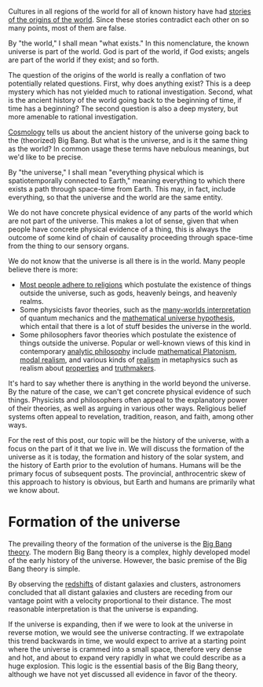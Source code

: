 Cultures in all regions of the world for all of known history have had [stories of the origins of the world](https://en.wikipedia.org/wiki/Creation_myth). Since these stories contradict each other on so many points, most of them are false.

By "the world," I shall mean "what exists." In this nomenclature, the known universe is part of the world. God is part of the world, if God exists; angels are part of the world if they exist; and so forth.

The question of the origins of the world is really a conflation of two potentially related questions. First, why does anything exist? This is a deep mystery which has not yielded much to rational investigation. Second, what is the ancient history of the world going back to the beginning of time, if time has a beginning? The second question is also a deep mystery, but more amenable to rational investigation.

[Cosmology](https://en.wikipedia.org/wiki/Cosmology) tells us about the ancient history of the universe going back to the (theorized) Big Bang. But what is the universe, and is it the same thing as the world? In common usage these terms have nebulous meanings, but we'd like to be precise.

By "the universe," I shall mean "everything physical which is spatiotemporally connected to Earth," meaning everything to which there exists a path through space-time from Earth. This may, in fact, include everything, so that the universe and the world are the same entity. 

We do not have concrete physical evidence of any parts of the world which are not part of the universe. This makes a lot of sense, given that when people have concrete physical evidence of a thing, this is always the outcome of some kind of chain of causality proceeding through space-time from the thing to our sensory organs.

We do not know that the universe is all there is in the world. Many people believe there is more:

* [Most people adhere to religions](http://www.adherents.com/Religions_By_Adherents.html) which postulate the existence of things outside the universe, such as gods, heavenly beings, and heavenly realms.
* Some physicists favor theories, such as the [many-worlds interpretation](https://en.wikipedia.org/wiki/Many-worlds_interpretation) of quantum mechanics and the [mathematical universe hypothesis](https://en.wikipedia.org/wiki/Mathematical_universe_hypothesis), which entail that there is a lot of stuff besides the universe in the world.
* Some philosophers favor theories which postulate the existence of things outside the universe. Popular or well-known views of this kind in contemporary [analytic philosophy](https://en.wikipedia.org/wiki/Analytic_philosophy) include [mathematical Platonism](https://plato.stanford.edu/entries/platonism-mathematics/), [modal realism](https://en.wikipedia.org/wiki/Modal_realism), and various kinds of [realism](https://plato.stanford.edu/entries/realism/) in metaphysics such as realism about [properties](https://plato.stanford.edu/entries/properties/) and [truthmakers](http://www.iep.utm.edu/truth-ma/).

It's hard to say whether there is anything in the world beyond the universe. By the nature of the case, we can't get concrete physical evidence of such things. Physicists and philosophers often appeal to the explanatory power of their theories, as well as arguing in various other ways. Religious belief systems often appeal to revelation, tradition, reason, and faith, among other ways.

For the rest of this post, our topic will be the history of the universe, with a focus on the part of it that we live in. We will discuss the formation of the universe as it is today, the formation and history of the solar system, and the history of Earth prior to the evolution of humans. Humans will be the primary focus of subsequent posts. The provincial, anthrocentric skew of this approach to history is obvious, but Earth and humans are primarily what we know about.

# Formation of the universe

The prevailing theory of the formation of the universe is the [Big Bang theory](https://en.wikipedia.org/wiki/Big_Bang). The modern Big Bang theory is a complex, highly developed model of the early history of the universe. However, the basic premise of the Big Bang theory is simple. 

By observing the [redshifts](https://en.wikipedia.org/wiki/Redshift) of distant galaxies and clusters, astronomers concluded that all distant galaxies and clusters are receding from our vantage point with a velocity proportional to their distance. The most reasonable interpretation is that the universe is expanding.

If the universe is expanding, then if we were to look at the universe in reverse motion, we would see the universe contracting. If we extrapolate this trend backwards in time, we would expect to arrive at a starting point where the universe is crammed into a small space, therefore very dense and hot, and about to expand very rapidly in what we could describe as a huge explosion. This logic is the essential basis of the Big Bang theory, although we have not yet discussed all evidence in favor of the theory.
